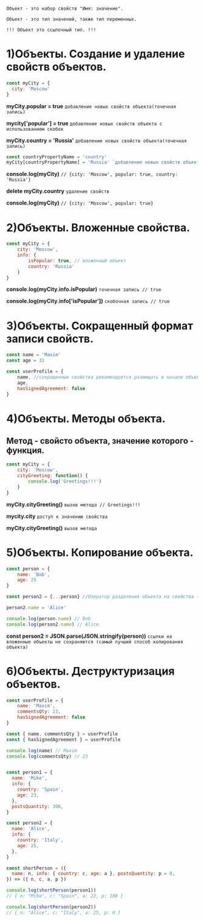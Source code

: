 ```Практически все сущности в JS - объекты.

Объект - это набор свойств "Имя: значение".

Объект - это тип значений, также тип переменных.

!!! Объект это ссылочный тип. !!!
```

# 1)Объекты. Создание и удаление свойств объектов.

```JavaScript
const myCity = {
  city: 'Moscow'
}
```

**myCity.popular = true** `добавление новых свойств объекта(точечная запись)`

**mycity['popular'] = true** `добавление новых свойств объекта с использованием скобок`

**myCity.country = 'Russia'** `добавление новых свойств объекта(точечная запись)`

```JavaScript
const countryPropertyName = 'country'
myCity[countryPropertyName] = 'Russia' `добавление новых свойств объекта с использованием скобок`
```

**console.log(myCity)**
`// {city: 'Moscow', popular: true, country: 'Russia'}`

**delete myCity.country** `удаление свойств`

**console.log(myCity)**
`// {city: 'Moscow', popular: true}`

# 2)Объекты. Вложенные свойства.

```JavaScript
const myCity = {
	city: 'Moscow',
	info: {
		isPopular: true, // вложенный объект
		country: 'Russia'
	}
}
```

**console.log(myCity.info.isPopular)** `точечная запись
// true`

**console.log(myCity.info['isPopular'])** `скобочная запись
// true`

# 3)Объекты. Сокращенный формат записи свойств.

```JavaScript
const name = 'Maxim'
const age = 31

const userProfile = {
	name, //сокращенные свойства рекомендуется размещать в начале объекта
	age,
	hasSignedAgreement: false
}
```

# 4)Объекты. Методы объекта.

## Метод - свойсто объекта, значение которого - функция.

```JavaScript
const myCity = {
	city: 'Moscow',
	cityGreeting: function() {
		console.log('Greetings!!!')
	}
}
```

**myCity.cityGreeting()** `вызов метода
// Greetings!!!`

**mycity.city** `доступ к значению свойства`

**myCity.cityGreeting()** `вызов метода`

# 5)Объекты. Копирование объекта.

```JavaScript
const person = {
	name: 'Bob',
	age: 25
}
```
```JavaScript
const person2 = {...person} //Оператор разделения объекта на свойства (Берем объект person и разделяем на свойства name и age и эти свойства добавляем новому объекту person2 - так мы избегаем мутации(изменения свойств) объекта person)

person2.name = 'Alice'

console.log(person.name) // Bob
console.log(person2.name) // Alice
```

**const person2 = JSON.parse(JSON.stringify(person))** `ссылки на вложенные объекты не сохраняются (самый лучший способ копирования объекта)`

# 6)Объекты. Деструктуризация объектов.

```JavaScript
const userProfile = {
	name: 'Maxim',
	commentsQty: 23,
	hasSignedAgreement: false
}

const { name, commentsQty } = userProfile
const { hasSignedAgreement } = userProfile

console.log(name) // Maxim
console.log(commentsQty) // 23


const person1 = {
  name: 'Mike',
  info: {
    country: 'Spain',
    age: 23,
  },
  postsQuantity: 100,
}

const person2 = {
  name: 'Alice',
  info: {
    country: 'Italy',
    age: 25,
  },
}

const shortPerson = ({
  name: n, info: { country: c, age: a }, postsQuantity: p = 0,
}) => ({ n, c, a, p })

console.log(shortPerson(person1))
// { n: "Mike", c: "Spain", a: 23, p: 100 }

console.log(shortPerson(person2))
// { n: "Alice", c: "Italy", a: 25, p: 0 }
```
